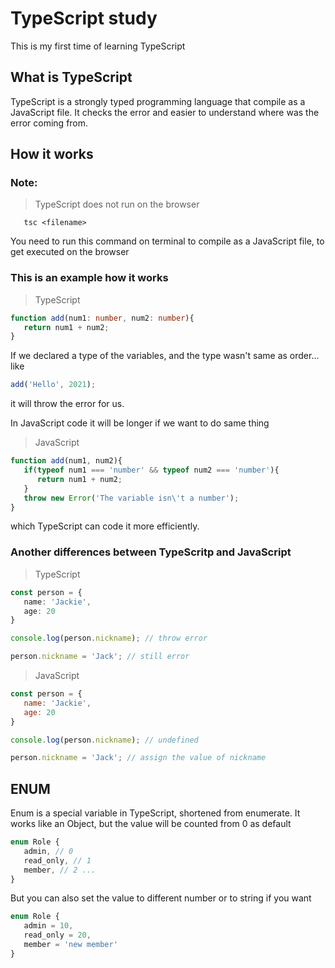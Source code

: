 # TypeScript study

This is my first time of learning TypeScript

## What is TypeScript

TypeScript is a strongly typed programming language that compile as a JavaScript file.
It checks the error and easier to understand where was the error coming from.

## How it works

### Note:

> TypeScript does not run on the browser

```
   tsc <filename>
```

You need to run this command on terminal to compile as a JavaScript file, to get executed on the browser

### This is an example how it works

> TypeScript

```ts
function add(num1: number, num2: number){
   return num1 + num2;
}
```

If we declared a type of the variables, and the type wasn't same as order... like

```ts
add('Hello', 2021);
```

it will throw the error for us.

In JavaScript code it will be longer if we want to do same thing

> JavaScript

```js
function add(num1, num2){
   if(typeof num1 === 'number' && typeof num2 === 'number'){
      return num1 + num2;
   }
   throw new Error('The variable isn\'t a number');
}
```

which TypeScript can code it more efficiently.

### Another differences between TypeScritp and JavaScript

> TypeScript

```ts
const person = {
   name: 'Jackie',
   age: 20
}

console.log(person.nickname); // throw error

person.nickname = 'Jack'; // still error
```

> JavaScript

```js
const person = {
   name: 'Jackie',
   age: 20
}

console.log(person.nickname); // undefined

person.nickname = 'Jack'; // assign the value of nickname
```

## ENUM

Enum is a special variable in TypeScript, shortened from enumerate. It works like an Object, but the value will be counted from 0 as default

```ts
enum Role {
   admin, // 0
   read_only, // 1
   member, // 2 ...
}
```

But you can also set the value to different number or to string if you want

```ts
enum Role {
   admin = 10,
   read_only = 20,
   member = 'new member'
}
```